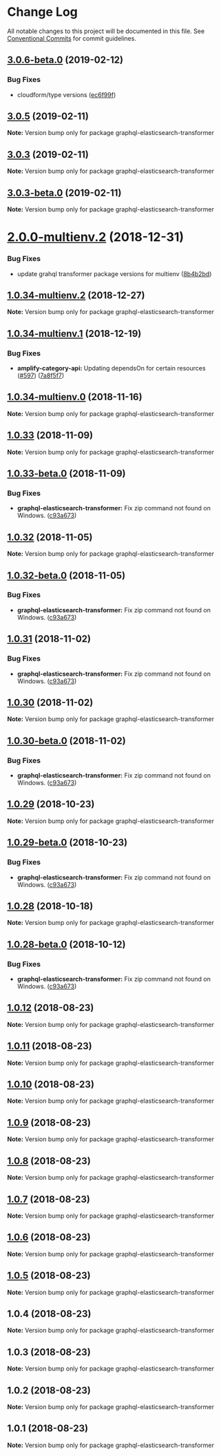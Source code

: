 # Change Log

All notable changes to this project will be documented in this file.
See [Conventional Commits](https://conventionalcommits.org) for commit guidelines.

## [3.0.6-beta.0](https://github.com/aws-amplify/amplify-cli/compare/graphql-elasticsearch-transformer@3.0.5...graphql-elasticsearch-transformer@3.0.6-beta.0) (2019-02-12)


### Bug Fixes

* cloudform/type versions ([ec6f99f](https://github.com/aws-amplify/amplify-cli/commit/ec6f99f))





## [3.0.5](https://github.com/aws-amplify/amplify-cli/compare/graphql-elasticsearch-transformer@3.0.3-beta.0...graphql-elasticsearch-transformer@3.0.5) (2019-02-11)

**Note:** Version bump only for package graphql-elasticsearch-transformer





## [3.0.3](https://github.com/aws-amplify/amplify-cli/compare/graphql-elasticsearch-transformer@3.0.3-beta.0...graphql-elasticsearch-transformer@3.0.3) (2019-02-11)

**Note:** Version bump only for package graphql-elasticsearch-transformer





## [3.0.3-beta.0](https://github.com/aws-amplify/amplify-cli/compare/graphql-elasticsearch-transformer@3.0.2...graphql-elasticsearch-transformer@3.0.3-beta.0) (2019-02-11)

**Note:** Version bump only for package graphql-elasticsearch-transformer





<a name="2.0.0-multienv.2"></a>
# [2.0.0-multienv.2](https://github.com/aws-amplify/amplify-cli/compare/graphql-elasticsearch-transformer@1.0.34-multienv.2...graphql-elasticsearch-transformer@2.0.0-multienv.2) (2018-12-31)


### Bug Fixes

* update grahql transformer package versions for multienv ([8b4b2bd](https://github.com/aws-amplify/amplify-cli/commit/8b4b2bd))




<a name="1.0.34-multienv.2"></a>
## [1.0.34-multienv.2](https://github.com/aws-amplify/amplify-cli/compare/graphql-elasticsearch-transformer@1.0.34-multienv.1...graphql-elasticsearch-transformer@1.0.34-multienv.2) (2018-12-27)




**Note:** Version bump only for package graphql-elasticsearch-transformer

<a name="1.0.34-multienv.1"></a>
## [1.0.34-multienv.1](https://github.com/aws-amplify/amplify-cli/compare/graphql-elasticsearch-transformer@1.0.34-multienv.0...graphql-elasticsearch-transformer@1.0.34-multienv.1) (2018-12-19)


### Bug Fixes

* **amplify-category-api:** Updating dependsOn for certain resources ([#597](https://github.com/aws-amplify/amplify-cli/issues/597)) ([7a8f5f7](https://github.com/aws-amplify/amplify-cli/commit/7a8f5f7))




<a name="1.0.34-multienv.0"></a>
## [1.0.34-multienv.0](https://github.com/aws-amplify/amplify-cli/compare/graphql-elasticsearch-transformer@1.0.33...graphql-elasticsearch-transformer@1.0.34-multienv.0) (2018-11-16)




**Note:** Version bump only for package graphql-elasticsearch-transformer

<a name="1.0.33"></a>
## [1.0.33](https://github.com/aws-amplify/amplify-cli/compare/graphql-elasticsearch-transformer@1.0.33-beta.0...graphql-elasticsearch-transformer@1.0.33) (2018-11-09)




**Note:** Version bump only for package graphql-elasticsearch-transformer

<a name="1.0.33-beta.0"></a>
## [1.0.33-beta.0](https://github.com/aws-amplify/amplify-cli/compare/graphql-elasticsearch-transformer@1.0.12...graphql-elasticsearch-transformer@1.0.33-beta.0) (2018-11-09)


### Bug Fixes

* **graphql-elasticsearch-transformer:** Fix zip command not found on Windows. ([c93a673](https://github.com/aws-amplify/amplify-cli/commit/c93a673))




<a name="1.0.32"></a>
## [1.0.32](https://github.com/aws-amplify/amplify-cli/compare/graphql-elasticsearch-transformer@1.0.32-beta.0...graphql-elasticsearch-transformer@1.0.32) (2018-11-05)




**Note:** Version bump only for package graphql-elasticsearch-transformer

<a name="1.0.32-beta.0"></a>
## [1.0.32-beta.0](https://github.com/aws-amplify/amplify-cli/compare/graphql-elasticsearch-transformer@1.0.12...graphql-elasticsearch-transformer@1.0.32-beta.0) (2018-11-05)


### Bug Fixes

* **graphql-elasticsearch-transformer:** Fix zip command not found on Windows. ([c93a673](https://github.com/aws-amplify/amplify-cli/commit/c93a673))




<a name="1.0.31"></a>
## [1.0.31](https://github.com/aws-amplify/amplify-cli/compare/graphql-elasticsearch-transformer@1.0.12...graphql-elasticsearch-transformer@1.0.31) (2018-11-02)


### Bug Fixes

* **graphql-elasticsearch-transformer:** Fix zip command not found on Windows. ([c93a673](https://github.com/aws-amplify/amplify-cli/commit/c93a673))




<a name="1.0.30"></a>
## [1.0.30](https://github.com/aws-amplify/amplify-cli/compare/graphql-elasticsearch-transformer@1.0.30-beta.0...graphql-elasticsearch-transformer@1.0.30) (2018-11-02)




**Note:** Version bump only for package graphql-elasticsearch-transformer

<a name="1.0.30-beta.0"></a>
## [1.0.30-beta.0](https://github.com/aws-amplify/amplify-cli/compare/graphql-elasticsearch-transformer@1.0.12...graphql-elasticsearch-transformer@1.0.30-beta.0) (2018-11-02)


### Bug Fixes

* **graphql-elasticsearch-transformer:** Fix zip command not found on Windows. ([c93a673](https://github.com/aws-amplify/amplify-cli/commit/c93a673))




<a name="1.0.29"></a>
## [1.0.29](https://github.com/aws-amplify/amplify-cli/compare/graphql-elasticsearch-transformer@1.0.29-beta.0...graphql-elasticsearch-transformer@1.0.29) (2018-10-23)




**Note:** Version bump only for package graphql-elasticsearch-transformer

<a name="1.0.29-beta.0"></a>
## [1.0.29-beta.0](https://github.com/aws-amplify/amplify-cli/compare/graphql-elasticsearch-transformer@1.0.12...graphql-elasticsearch-transformer@1.0.29-beta.0) (2018-10-23)


### Bug Fixes

* **graphql-elasticsearch-transformer:** Fix zip command not found on Windows. ([c93a673](https://github.com/aws-amplify/amplify-cli/commit/c93a673))




<a name="1.0.28"></a>
## [1.0.28](https://github.com/aws-amplify/amplify-cli/compare/graphql-elasticsearch-transformer@1.0.28-beta.0...graphql-elasticsearch-transformer@1.0.28) (2018-10-18)




**Note:** Version bump only for package graphql-elasticsearch-transformer

<a name="1.0.28-beta.0"></a>
## [1.0.28-beta.0](https://github.com/aws-amplify/amplify-cli/compare/graphql-elasticsearch-transformer@1.0.12...graphql-elasticsearch-transformer@1.0.28-beta.0) (2018-10-12)


### Bug Fixes

* **graphql-elasticsearch-transformer:** Fix zip command not found on Windows. ([c93a673](https://github.com/aws-amplify/amplify-cli/commit/c93a673))




<a name="1.0.12"></a>
## [1.0.12](https://github.com/aws-amplify/amplify-cli/compare/graphql-elasticsearch-transformer@1.0.11...graphql-elasticsearch-transformer@1.0.12) (2018-08-23)




**Note:** Version bump only for package graphql-elasticsearch-transformer

<a name="1.0.11"></a>
## [1.0.11](https://github.com/aws-amplify/amplify-cli/compare/graphql-elasticsearch-transformer@1.0.10...graphql-elasticsearch-transformer@1.0.11) (2018-08-23)




**Note:** Version bump only for package graphql-elasticsearch-transformer

<a name="1.0.10"></a>
## [1.0.10](https://github.com/aws-amplify/amplify-cli/compare/graphql-elasticsearch-transformer@1.0.9...graphql-elasticsearch-transformer@1.0.10) (2018-08-23)




**Note:** Version bump only for package graphql-elasticsearch-transformer

<a name="1.0.9"></a>
## [1.0.9](https://github.com/aws-amplify/amplify-cli/compare/graphql-elasticsearch-transformer@1.0.8...graphql-elasticsearch-transformer@1.0.9) (2018-08-23)




**Note:** Version bump only for package graphql-elasticsearch-transformer

<a name="1.0.8"></a>
## [1.0.8](https://github.com/aws-amplify/amplify-cli/compare/graphql-elasticsearch-transformer@1.0.7...graphql-elasticsearch-transformer@1.0.8) (2018-08-23)




**Note:** Version bump only for package graphql-elasticsearch-transformer

<a name="1.0.7"></a>
## [1.0.7](https://github.com/aws-amplify/amplify-cli/compare/graphql-elasticsearch-transformer@1.0.6...graphql-elasticsearch-transformer@1.0.7) (2018-08-23)




**Note:** Version bump only for package graphql-elasticsearch-transformer

<a name="1.0.6"></a>
## [1.0.6](https://github.com/aws-amplify/amplify-cli/compare/graphql-elasticsearch-transformer@1.0.5...graphql-elasticsearch-transformer@1.0.6) (2018-08-23)




**Note:** Version bump only for package graphql-elasticsearch-transformer

<a name="1.0.5"></a>
## [1.0.5](https://github.com/aws-amplify/amplify-cli/compare/graphql-elasticsearch-transformer@1.0.4...graphql-elasticsearch-transformer@1.0.5) (2018-08-23)




**Note:** Version bump only for package graphql-elasticsearch-transformer

<a name="1.0.4"></a>
## 1.0.4 (2018-08-23)




**Note:** Version bump only for package graphql-elasticsearch-transformer

<a name="1.0.3"></a>
## 1.0.3 (2018-08-23)




**Note:** Version bump only for package graphql-elasticsearch-transformer

<a name="1.0.2"></a>
## 1.0.2 (2018-08-23)




**Note:** Version bump only for package graphql-elasticsearch-transformer

<a name="1.0.1"></a>
## 1.0.1 (2018-08-23)




**Note:** Version bump only for package graphql-elasticsearch-transformer
